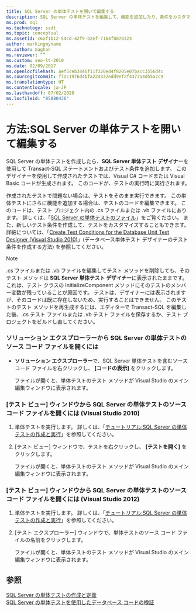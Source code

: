 ```yaml
---
title: SQL Server の単体テストを開いて編集する
description: SQL Server の単体テストを編集して、機能を追加したり、条件をカスタマイズしたりできるようにする方法について説明します。 テストのソース コード ファイルを開くさまざまな方法を確認します。
ms.prod: sql
ms.technology: ssdt
ms.topic: conceptual
ms.assetid: c6af1b12-54cd-42f9-b2ef-7164f8078323
author: markingmyname
ms.author: maghan
ms.reviewer: “”
ms.custom: seo-lt-2019
ms.date: 02/09/2017
ms.openlocfilehash: aef5ceb3446f11f320ed4f8205e07bacc3556d4c
ms.sourcegitcommit: f7ac1976d4bfa224332edd9ef2f4377a4d55a2c9
ms.translationtype: HT
ms.contentlocale: ja-JP
ms.lasthandoff: 07/02/2020
ms.locfileid: "85880436"
---
```

# <a name="how-to-open-a-sql-server-unit-test-to-edit"></a>方法:SQL Server の単体テストを開いて編集する

SQL Server の単体テストを作成したら、**SQL Server 単体テスト デザイナー**を使用して Transact\-SQL ステートメントおよびテスト条件を追加します。 このデザイナーを使用して作成されたテストでは、Visual C# コードまたは Visual Basic コードが生成されます。 このコードが、テストの実行時に実行されます。  
  
作成されたテストで問題ない場合は、テストをそのまま実行できます。 この単体テストにさらに機能を追加する場合は、テストのコードを編集できます。 このコードは、テスト プロジェクト内の .cs ファイルまたは .vb ファイルにあります。 詳しくは、「[SQL Server の単体テストのファイル](../ssdt/sql-server-unit-test-files.md)」をご覧ください。 また、新しいテスト条件を作成して、テストをカスタマイズすることもできます。 詳細については、「[Create Test Conditions for the Database Unit Test Designer (Visual Studio 2010)](https://msdn.microsoft.com/library/aa833409(VS.100).aspx)」(データベース単体テスト デザイナーのテスト条件を作成する方法) を参照してください。  
  
> [!NOTE]  
> .cs ファイルまたは .vb ファイルを編集してテスト メソッドを削除しても、そのテスト メソッドは **SQL Server 単体テスト デザイナー**に表示されたままです。 これは、テスト クラスの InitializeComponent メソッドにそのテストのメンバー変数が残っていることが原因です。 テストは、デザイナーには表示されますが、そのコードは既に存在しないため、実行することはできません。 このテストのテスト メソッドを再生成するには、エディターで Transact\-SQL を編集した後、.cs テスト ファイルまたは .vb テスト ファイルを保存するか、テスト プロジェクトをビルドし直してください。  
  
### <a name="to-open-the-source-code-file-of-a-sql-server-unit-test-from-solution-explorer"></a>ソリューション エクスプローラーから SQL Server の単体テストのソース コード ファイルを開くには  
  
-   **ソリューション エクスプローラー**で、SQL Server 単体テストを含むソース コード ファイルを右クリックし、 **[コードの表示]** をクリックします。  
  
    ファイルが開くと、単体テストのテスト メソッドが Visual Studio のメイン編集ウィンドウに表示されます。  
  
### <a name="to-open-the-source-code-file-of-a-sql-server-unit-test-from-the-test-view-window-visual-studio-2010"></a>[テスト ビュー] ウィンドウから SQL Server の単体テストのソース コード ファイルを開くには (Visual Studio 2010)  
  
1.  単体テストを実行します。 詳しくは、「[チュートリアル:SQL Server の単体テストの作成と実行](../ssdt/walkthrough-creating-and-running-a-sql-server-unit-test.md)」を参照してください。  
  
2.  [テスト ビュー] ウィンドウで、テストを右クリックし、 **[テストを開く]** をクリックします。  
  
    ファイルが開くと、単体テストのテスト メソッドが Visual Studio のメイン編集ウィンドウに表示されます。  
  
### <a name="to-open-the-source-code-file-of-a-sql-server-unit-test-from-the-test-view-window-visual-studio-2012"></a>[テスト ビュー] ウィンドウから SQL Server の単体テストのソース コード ファイルを開くには (Visual Studio 2012)  
  
1.  単体テストを実行します。 詳しくは、「[チュートリアル:SQL Server の単体テストの作成と実行](../ssdt/walkthrough-creating-and-running-a-sql-server-unit-test.md)」を参照してください。  
  
2.  [テスト エクスプローラー] ウィンドウで、単体テストのソース コード ファイルの名前をクリックします。  
  
    ファイルが開くと、単体テストのテスト メソッドが Visual Studio のメイン編集ウィンドウに表示されます。  
  
## <a name="see-also"></a>参照  
[SQL Server の単体テストの作成と定義](../ssdt/creating-and-defining-sql-server-unit-tests.md)  
[SQL Server の単体テストを使用したデータベース コードの検証](../ssdt/verifying-database-code-by-using-sql-server-unit-tests.md)  
  
